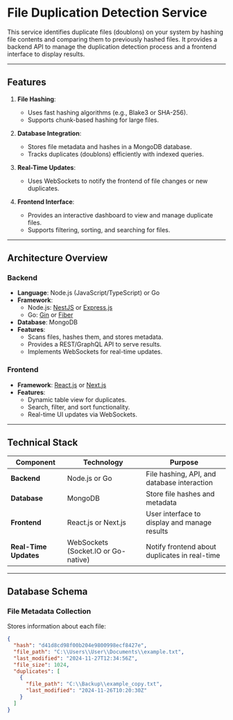 # File Duplication Detection Service

This service identifies duplicate files (doublons) on your system by hashing file contents and comparing them to previously hashed files. It provides a backend API to manage the duplication detection process and a frontend interface to display results.

---

## Features

1. **File Hashing**:
   - Uses fast hashing algorithms (e.g., Blake3 or SHA-256).
   - Supports chunk-based hashing for large files.

2. **Database Integration**:
   - Stores file metadata and hashes in a MongoDB database.
   - Tracks duplicates (doublons) efficiently with indexed queries.

3. **Real-Time Updates**:
   - Uses WebSockets to notify the frontend of file changes or new duplicates.

4. **Frontend Interface**:
   - Provides an interactive dashboard to view and manage duplicate files.
   - Supports filtering, sorting, and searching for files.

---

## Architecture Overview

### **Backend**
- **Language**: Node.js (JavaScript/TypeScript) or Go
- **Framework**: 
  - Node.js: [NestJS](https://nestjs.com/) or [Express.js](https://expressjs.com/)
  - Go: [Gin](https://gin-gonic.com/) or [Fiber](https://gofiber.io/)
- **Database**: MongoDB
- **Features**:
  - Scans files, hashes them, and stores metadata.
  - Provides a REST/GraphQL API to serve results.
  - Implements WebSockets for real-time updates.

### **Frontend**
- **Framework**: [React.js](https://reactjs.org/) or [Next.js](https://nextjs.org/)
- **Features**:
  - Dynamic table view for duplicates.
  - Search, filter, and sort functionality.
  - Real-time UI updates via WebSockets.

---

## Technical Stack

| **Component**         | **Technology**                       | **Purpose**                                     |
|------------------------|---------------------------------------|------------------------------------------------|
| **Backend**            | Node.js or Go                        | File hashing, API, and database interaction     |
| **Database**           | MongoDB                              | Store file hashes and metadata                 |
| **Frontend**           | React.js or Next.js                  | User interface to display and manage results   |
| **Real-Time Updates**  | WebSockets (Socket.IO or Go-native)  | Notify frontend about duplicates in real-time  |

---

## Database Schema

### **File Metadata Collection**
Stores information about each file:
```json
{
  "hash": "d41d8cd98f00b204e9800998ecf8427e",
  "file_path": "C:\\Users\\User\\Documents\\example.txt",
  "last_modified": "2024-11-27T12:34:56Z",
  "file_size": 1024,
  "duplicates": [
    {
      "file_path": "C:\\Backup\\example_copy.txt",
      "last_modified": "2024-11-26T10:20:30Z"
    }
  ]
}
